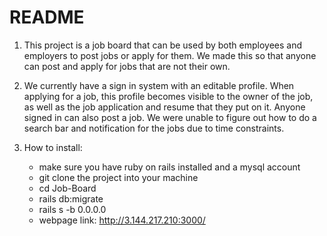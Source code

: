 # README

1. This project is a job board that can be used by both employees and employers to post jobs or apply for them. We made this so that anyone can post and apply for jobs that are not their own. 

2. We currently have a sign in system with an editable profile. When applying for a job, this profile becomes visible to the owner of the job, as well as the job application and resume that they put on it. Anyone signed in can also post a job. We were unable to figure out how to do a search bar and notification for the jobs due to time constraints.

3. How to install:
   - make sure you have ruby on rails installed and a mysql account
   - git clone the project into your machine
   - cd Job-Board
   - rails db:migrate
   - rails s -b 0.0.0.0
   - webpage link: http://3.144.217.210:3000/

